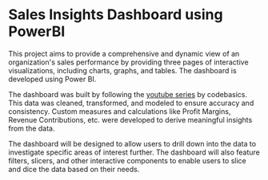 # Sales Insights Dashboard using PowerBI

This project aims to provide a comprehensive and dynamic view of an organization's sales performance by providing three pages of interactive visualizations, including charts, graphs, and tables. The dashboard is developed using Power BI.

The dashboard was built by following the [youtube series](https://www.youtube.com/watch?v=hhZ62IlTxYs&list=PLeo1K3hjS3uva8pk1FI3iK9kCOKQdz1I9) by codebasics. This data was cleaned, transformed, and modeled to ensure accuracy and consistency. Custom measures and calculations like Profit Margins, Revenue Contributions, etc. were developed to derive meaningful insights from the data.

 The dashboard will be designed to allow users to drill down into the data to investigate specific areas of interest further. The dashboard will also feature filters, slicers, and other interactive components to enable users to slice and dice the data based on their needs.
